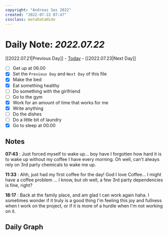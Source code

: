 ```yaml
---
copyright: "Andreas Sas 2022"
created: "2022-07-22 07:47"
cssclass: metaDataHide
---
```


# Daily Note: *2022.07.22*
 [[2022.07.21|Previous Day]] - [Today](obsidian://advanced-uri?daily=true) - [[2022.07.23|Next Day]]

- [ ] Get up at 06.00
- [x] Set the `Previous Day` and `Next Day` of this file
- [x] Make the bed
- [x] Eat something healthy
- [ ] Do something with the girlfriend
- [ ] Go to the gym
- [x] Work for an amount of time that works for me
- [x] Write anything
- [ ] Do the dishes
- [ ] Do a little bit of laundry
- [x] Go to sleep at 00.00

## Notes
**07:43** : 
Just forced myself to wake up... boy have I forgotten how hard it is to wake up without my coffee I have every morning. Oh well, can't always rely on 3rd party chemicals to wake me up.

**11:33** : 
Ahh, just had my first coffee for the day! God I love Coffee... I might have a coffee problem ... I know, but oh well, a few 3rd party dependencies is fine, right?

**18:17** : 
Back at the family place, and am glad I can work again haha.
I sometimes wonder if it truly is a good thing I'm feeling this joy and fullness when I work on the project, or if it is more of a hurdle when I'm not working on it.
## Daily Graph
